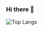 ### Hi there 👋

![Top Langs](https://github-readme-stats.vercel.app/api/top-langs/?username=Siddharth2302&theme=tokyonight)
